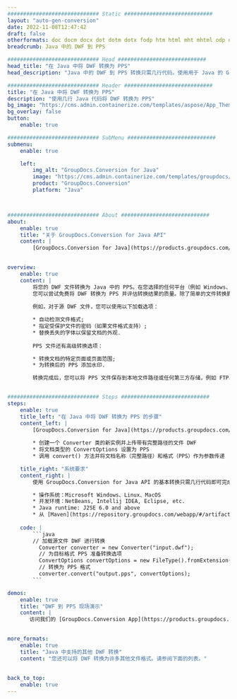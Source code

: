 ```yaml
---
############################# Static ############################
layout: "auto-gen-conversion"
date: 2022-11-08T12:47:42
draft: false
otherformats: doc docm docx dot dotm dotx fodp htm html mht mhtml odp odt otp pot potm potx pps ppsm ppsx ppt pptm pptx rtf
breadcrumb: Java 中的 DWF 到 PPS

############################# Head ############################
head_title: "在 Java 中将 DWF 转换为 PPS"
head_description: "Java 中的 DWF 到 PPS 转换只需几行代码。使用用于 Java 的 GroupDocs 文档转换 API 转换 160 多种文件格式"

############################# Header ############################
title: "在 Java 中将 DWF 转换为 PPS"
description: "使用几行 Java 代码将 DWF 转换为 PPS"
bg_image: "https://cms.admin.containerize.com/templates/aspose/App_Themes/V3/images/bg/header1.png"
bg_overlay: false
button:
    enable: true

############################# SubMenu ############################
submenu:
    enable: true

    left:
        img_alt: "GroupDocs.Conversion for Java"
        image: "https://cms.admin.containerize.com/templates/groupdocs/images/product-logos/90x90-noborder/groupdocs-conversion-java.png"
        product: "GroupDocs.Conversion"
        platform: "Java"



############################# About ############################
about:
    enable: true
    title: "关于 GroupDocs.Conversion for Java API"
    content: |
        [GroupDocs.Conversion for Java](https://products.groupdocs.com/conversion/java/) 是一种高级文件格式转换 API，用于在 Microsoft Office、OpenDocument、PDF、HTML、电子邮件、CAD 等流行图像和文档格式之间进行转换。只需几行代码即可完成更多工作。本机 API 会自动检测原始文档的格式，并提供许多选项来自定义转换后的文档。除了从文档中提取信息的功能外，它还默认支持将转换结果缓存到本地磁盘。但是，任何类型的缓存存储都可以通过实施适当的接口来支持 - Amazon S3、Dropbox、Google Drive、Windows Azure、Reddis 或任何其他接口。
    

overview:
    enable: true
    content: |
        将您的 DWF 文件转换为 Java 中的 PPS。在您选择的任何平台（例如 Windows、Linux、macOS）上，只需几行 Java 代码。
        您可以尝试免费将 DWF 转换为 PPS 并评估转换结果的质量。除了简单的文件转换脚本外，您还可以尝试更复杂的选项来加载 DWF 源文件并存储 PPS 输出。 
        
        例如，对于源 DWF 文件，您可以使用以下加载选项：

        * 自动检测文件格式;
        * 指定受保护文件的密码（如果文件格式支持）;
        * 替换丢失的字体以保留文档的外观.
        
        PPS 文件还有高级转换选项：

        * 转换文档的特定页面或页面范围;
        * 为转换后的 PPS 添加水印.

        转换完成后，您可以将 PPS 文件保存到本地文件路径或任何第三方存储，例如 FTP、Amazon S3、Google Drive、Dropbox 等。请注意 - 转换 DWF到 PPS，您不需要安装任何额外的软件，例如 MS Office、Open Office、Adobe Acrobat Reader 等。


############################# Steps ############################
steps:
    enable: true
    title_left: "在 Java 中将 DWF 转换为 PPS 的步骤"
    content_left: |
        [GroupDocs.Conversion for Java](https://products.groupdocs.com/conversion/java/) 允许开发人员使用几行代码轻松地将 DWF 文件转换为 PPS。
        
        * 创建一个 Converter 类的新实例并上传带有完整路径的文件 DWF
        * 将文档类型的 ConvertOptions 设置为 PPS
        * 调用 convert() 方法并将文档名称（完整路径）和格式（PPS）作为参数传递

    title_right: "系统要求"
    content_right: |
        使用 GroupDocs.Conversion for Java API 的基本转换只需几行代码即可完成。所有主要平台和操作系统都支持我们的 API。在执行以下代码之前，请确保您的系统上安装了以下先决条件。

        * 操作系统：Microsoft Windows、Linux、MacOS
        * 开发环境：NetBeans, Intellij IDEA, Eclipse, etc.
        * Java runtime: J2SE 6.0 and above
        * 从 [Maven](https://repository.groupdocs.com/webapp/#/artifacts/browse/tree/General/repo/com/groupdocs/groupdocs-conversion) 获取最新的 GroupDocs.Conversion for Java
         
    code: |
        ```java    
        // 加载源文件 DWF 进行转换
          Converter converter = new Converter("input.dwf");
          // 为目标格式 PPS 准备转换选项
          ConvertOptions convertOptions = new FileType().fromExtension("pps").getConvertOptions();
          // 转换为 PPS 格式
          converter.convert("output.pps", convertOptions);
        ```

demos:
    enable: true
    title: "DWF 到 PPS 现场演示"
    content: |
       访问我们的 [GroupDocs.Conversion App](https://products.groupdocs.app/conversion/family) 网站并立即尝试 DWF 到 PPS 转换。免费演示具有以下好处
          

more_formats:
    enable: true
    title: "Java 中支持的其他 DWF 转换"
    content: "您还可以将 DWF 转换为许多其他文件格式。请参阅下面的列表。"
       
       
back_to_top:
    enable: true
---
```


